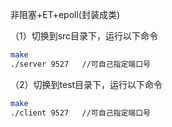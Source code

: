 非阻塞+ET+epoll(封装成类)

（1）切换到src目录下，运行以下命令
```bash
make
./server 9527   //可自己指定端口号
```
（2）切换到test目录下，运行以下命令
```bash
make
./client 9527   //可自己指定端口号
```